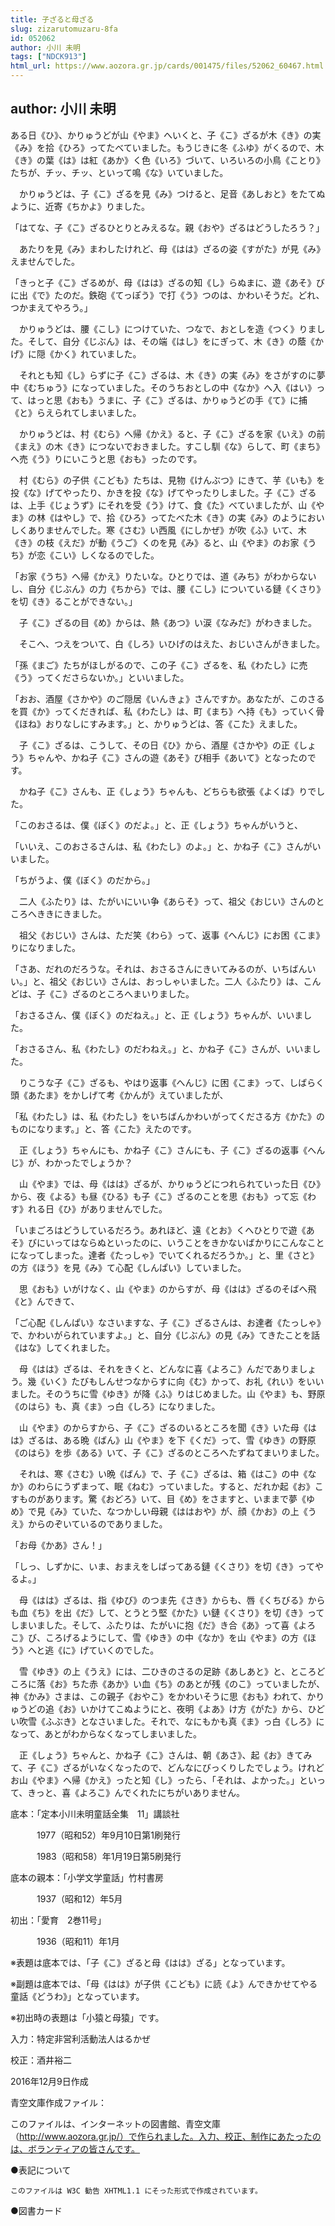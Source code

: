 ```yaml
---
title: 子ざると母ざる
slug: zizarutomuzaru-8fa
id: 052062
author: 小川 未明
tags: ["NDCK913"]
html_url: https://www.aozora.gr.jp/cards/001475/files/52062_60467.html
---
```


## author: 小川 未明

ある日《ひ》、かりゅうどが山《やま》へいくと、子《こ》ざるが木《き》の実《み》を拾《ひろ》ってたべていました。もうじきに冬《ふゆ》がくるので、木《き》の葉《は》は紅《あか》く色《いろ》づいて、いろいろの小鳥《ことり》たちが、チッ、チッ、といって鳴《な》いていました。

　かりゅうどは、子《こ》ざるを見《み》つけると、足音《あしおと》をたてぬように、近寄《ちかよ》りました。

「はてな、子《こ》ざるひとりとみえるな。親《おや》ざるはどうしたろう？」

　あたりを見《み》まわしたけれど、母《はは》ざるの姿《すがた》が見《み》えませんでした。

「きっと子《こ》ざるめが、母《はは》ざるの知《し》らぬまに、遊《あそ》びに出《で》たのだ。鉄砲《てっぽう》で打《う》つのは、かわいそうだ。どれ、つかまえてやろう。」

　かりゅうどは、腰《こし》につけていた、つなで、おとしを造《つく》りました。そして、自分《じぶん》は、その端《はし》をにぎって、木《き》の蔭《かげ》に隠《かく》れていました。

　それとも知《し》らずに子《こ》ざるは、木《き》の実《み》をさがすのに夢中《むちゅう》になっていました。そのうちおとしの中《なか》へ入《はい》って、はっと思《おも》うまに、子《こ》ざるは、かりゅうどの手《て》に捕《と》らえられてしまいました。

　かりゅうどは、村《むら》へ帰《かえ》ると、子《こ》ざるを家《いえ》の前《まえ》の木《き》につないでおきました。すこし馴《な》らして、町《まち》へ売《う》りにいこうと思《おも》ったのです。

　村《むら》の子供《こども》たちは、見物《けんぶつ》にきて、芋《いも》を投《な》げてやったり、かきを投《な》げてやったりしました。子《こ》ざるは、上手《じょうず》にそれを受《う》けて、食《た》べていましたが、山《やま》の林《はやし》で、拾《ひろ》ってたべた木《き》の実《み》のようにおいしくありませんでした。寒《さむ》い西風《にしかぜ》が吹《ふ》いて、木《き》の枝《えだ》が動《うご》くのを見《み》ると、山《やま》のお家《うち》が恋《こい》しくなるのでした。

「お家《うち》へ帰《かえ》りたいな。ひとりでは、道《みち》がわからないし、自分《じぶん》の力《ちから》では、腰《こし》についている鏈《くさり》を切《き》ることができない。」

　子《こ》ざるの目《め》からは、熱《あつ》い涙《なみだ》がわきました。

　そこへ、つえをついて、白《しろ》いひげのはえた、おじいさんがきました。

「孫《まご》たちがほしがるので、この子《こ》ざるを、私《わたし》に売《う》ってくださらないか。」といいました。

「おお、酒屋《さかや》のご隠居《いんきょ》さんですか。あなたが、このさるを買《か》ってくだきれば、私《わたし》は、町《まち》へ持《も》っていく骨《ほね》おりなしにすみます。」と、かりゅうどは、答《こた》えました。

　子《こ》ざるは、こうして、その日《ひ》から、酒屋《さかや》の正《しょう》ちゃんや、かね子《こ》さんの遊《あそ》び相手《あいて》となったのです。

　かね子《こ》さんも、正《しょう》ちゃんも、どちらも欲張《よくば》りでした。

「このおさるは、僕《ぼく》のだよ。」と、正《しょう》ちゃんがいうと、

「いいえ、このおさるさんは、私《わたし》のよ。」と、かね子《こ》さんがいいました。

「ちがうよ、僕《ぼく》のだから。」

　二人《ふたり》は、たがいにいい争《あらそ》って、祖父《おじい》さんのところへききにきました。

　祖父《おじい》さんは、ただ笑《わら》って、返事《へんじ》にお困《こま》りになりました。

「さあ、だれのだろうな。それは、おさるさんにきいてみるのが、いちばんいい。」と、祖父《おじい》さんは、おっしゃいました。二人《ふたり》は、こんどは、子《こ》ざるのところへまいりました。

「おさるさん、僕《ぼく》のだねえ。」と、正《しょう》ちゃんが、いいました。

「おさるさん、私《わたし》のだわねえ。」と、かね子《こ》さんが、いいました。

　りこうな子《こ》ざるも、やはり返事《へんじ》に困《こま》って、しばらく頭《あたま》をかしげて考《かんが》えていましたが、

「私《わたし》は、私《わたし》をいちばんかわいがってくださる方《かた》のものになります。」と、答《こた》えたのです。

　正《しょう》ちゃんにも、かね子《こ》さんにも、子《こ》ざるの返事《へんじ》が、わかったでしょうか？

　山《やま》では、母《はは》ざるが、かりゅうどにつれられていった日《ひ》から、夜《よる》も昼《ひる》も子《こ》ざるのことを思《おも》って忘《わす》れる日《ひ》がありませんでした。

「いまごろはどうしているだろう。あれほど、遠《とお》くへひとりで遊《あそ》びにいってはならぬといったのに、いうことをきかないばかりにこんなことになってしまった。達者《たっしゃ》でいてくれるだろうか。」と、里《さと》の方《ほう》を見《み》て心配《しんぱい》していました。

　思《おも》いがけなく、山《やま》のからすが、母《はは》ざるのそばへ飛《と》んできて、

「ご心配《しんぱい》なさいますな、子《こ》ざるさんは、お達者《たっしゃ》で、かわいがられていますよ。」と、自分《じぶん》の見《み》てきたことを話《はな》してくれました。

　母《はは》ざるは、それをきくと、どんなに喜《よろこ》んだでありましょう。幾《いく》たびもしんせつなからすに向《む》かって、お礼《れい》をいいました。そのうちに雪《ゆき》が降《ふ》りはじめました。山《やま》も、野原《のはら》も、真《ま》っ白《しろ》になりました。

　山《やま》のからすから、子《こ》ざるのいるところを聞《き》いた母《はは》ざるは、ある晩《ばん》山《やま》を下《くだ》って、雪《ゆき》の野原《のはら》を歩《ある》いて、子《こ》ざるのところへたずねてまいりました。

　それは、寒《さむ》い晩《ばん》で、子《こ》ざるは、箱《はこ》の中《なか》のわらにうずまって、眠《ねむ》っていました。すると、だれか起《お》こすものがあります。驚《おどろ》いて、目《め》をさますと、いままで夢《ゆめ》で見《み》ていた、なつかしい母親《ははおや》が、顔《かお》の上《うえ》からのぞいているのでありました。

「お母《かあ》さん！」

「しっ、しずかに、いま、おまえをしばってある鏈《くさり》を切《き》ってやるよ。」

　母《はは》ざるは、指《ゆび》のつま先《さき》からも、唇《くちびる》からも血《ち》を出《だ》して、とうとう堅《かた》い鏈《くさり》を切《き》ってしまいました。そして、ふたりは、たがいに抱《だ》き合《あ》って喜《よろこ》び、ころげるようにして、雪《ゆき》の中《なか》を山《やま》の方《ほう》へと逃《に》げていくのでした。

　雪《ゆき》の上《うえ》には、二ひきのさるの足跡《あしあと》と、ところどころに落《お》ちた赤《あか》い血《ち》のあとが残《のこ》っていましたが、神《かみ》さまは、この親子《おやこ》をかわいそうに思《おも》われて、かりゅうどの追《お》いかけてこぬようにと、夜明《よあ》け方《がた》から、ひどい吹雪《ふぶき》となさいました。それで、なにもかも真《ま》っ白《しろ》になって、あとがわからなくなってしまいました。

　正《しょう》ちゃんと、かね子《こ》さんは、朝《あさ》、起《お》きてみて、子《こ》ざるがいなくなったので、どんなにびっくりしたでしょう。けれどお山《やま》へ帰《かえ》ったと知《し》ったら、「それは、よかった。」といって、きっと、喜《よろこ》んでくれたにちがいありません。













底本：「定本小川未明童話全集　11」講談社

　　　1977（昭和52）年9月10日第1刷発行

　　　1983（昭和58）年1月19日第5刷発行

底本の親本：「小学文学童話」竹村書房

　　　1937（昭和12）年5月

初出：「愛育　2巻11号」

　　　1936（昭和11）年1月

※表題は底本では、「子《こ》ざると母《はは》ざる」となっています。

※副題は底本では、「母《はは》が子供《こども》に読《よ》んできかせてやる童話《どうわ》」となっています。

※初出時の表題は「小猿と母猿」です。

入力：特定非営利活動法人はるかぜ

校正：酒井裕二

2016年12月9日作成

青空文庫作成ファイル：

このファイルは、インターネットの図書館、青空文庫（http://www.aozora.gr.jp/）で作られました。入力、校正、制作にあたったのは、ボランティアの皆さんです。











●表記について


	このファイルは W3C 勧告 XHTML1.1 にそった形式で作成されています。







●図書カード
